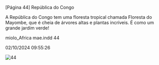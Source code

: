[Página 44]
República
do Congo

A República do Congo tem uma floresta tropical
chamada Floresta do Mayombe, que é cheia de árvores
altas e plantas incríveis. É como um grande jardim verde!

miolo_Africa mae.indd 44

02/10/2024 09:55:26

![44](./img/page_44-01.jpg)
